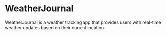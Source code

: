 # WeatherJournal
WeatherJournal is a weather tracking app that provides users with real-time weather updates based on their current location. 
